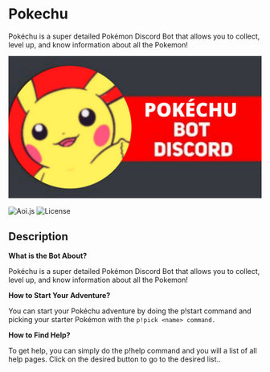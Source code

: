 # Pokechu
Pokéchu is a super detailed Pokémon Discord Bot that allows you to collect, level up, and know information about all the Pokemon!

<img src="./.github/pokechu.jpg">

![Aoi.js](https://img.shields.io/badge/AOI.JS-5.1.2-red?style=for-the-badge)
![License](https://img.shields.io/github/license/DevMike123/PyHub?style=for-the-badge)



## Description
<B>What is the Bot About?</B>

Pokéchu is a super detailed Pokémon Discord Bot that allows you to collect, level up, and know information about all the Pokemon!

<B>How to Start Your Adventure?</B>

You can start your Pokéchu adventure by doing the p!start command and picking your starter Pokémon with the `p!pick <name> command.`

<B>How to Find Help?</B>

To get help, you can simply do the p!help command and you will a list of all help pages. Click on the desired button to go to the desired list..

